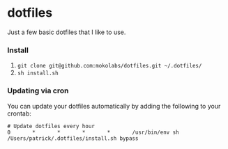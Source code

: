 dotfiles
========

Just a few basic dotfiles that I like to use.

### Install

1. `git clone git@github.com:mokolabs/dotfiles.git ~/.dotfiles/`
2. `sh install.sh`

### Updating via cron

You can update your dotfiles automatically by adding the following to your crontab:

```
# Update dotfiles every hour
0       *       *       *       *       /usr/bin/env sh /Users/patrick/.dotfiles/install.sh bypass
```

